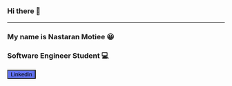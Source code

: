 ### Hi there 👋
---
### My name is Nastaran Motiee :grinning:
### Software Engineer Student 💻

<button onclick= "window.location.href = 'https://www.linkedin.com/in/nastaran-motiee-b312b8146/';" style= "background-color: #6171F0;">
    Linkedin
</button>
<!--
**nnastaran83/nnastaran83** is a ✨ _special_ ✨ repository because its `README.md` (this file) appears on your GitHub profile.

Here are some ideas to get you started:

- 🔭 I’m currently working on ...
- 🌱 I’m currently learning ...
- 👯 I’m looking to collaborate on ...
- 🤔 I’m looking for help with ...
- 💬 Ask me about ...
- 📫 How to reach me: ...
- 😄 Pronouns: ...
- ⚡ Fun fact: ...
-->
